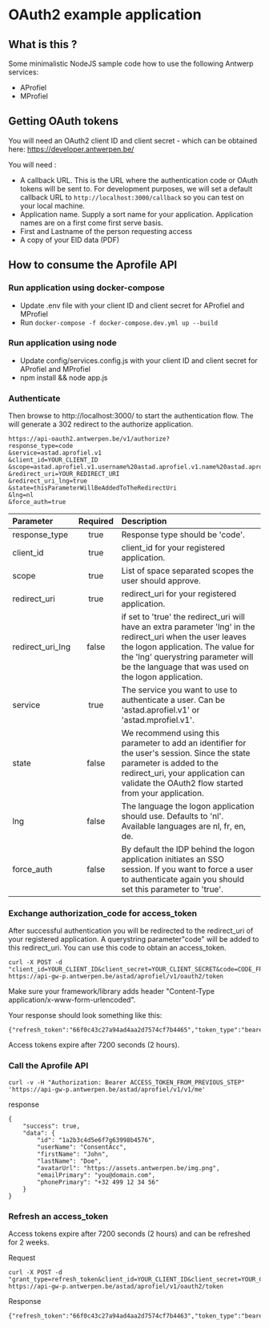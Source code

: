 # OAuth2 example application
## What is this ?
Some minimalistic NodeJS sample code how to use the following Antwerp services:

* AProfiel
* MProfiel

## Getting OAuth tokens
You will need an OAuth2 client ID and client secret - which can be obtained here:
https://developer.antwerpen.be/

You will need :

* A callback URL. This is the URL where the authentication code or OAuth tokens will be sent to. For development purposes, we will set a default callback URL to ```http://localhost:3000/callback``` so you can test on your local machine.
* Application name. Supply a sort name for your application. Application names are on a first come first serve basis.
* First and Lastname of the person requesting access
* A copy of your EID data (PDF)


## How to consume the Aprofile API

### Run application using docker-compose
* Update .env file with your client ID and client secret for AProfiel and MProfiel
* Run `docker-compose -f docker-compose.dev.yml up --build`

### Run application using node
* Update config/services.config.js with your client ID and client secret for AProfiel and MProfiel
* npm install && node app.js

### Authenticate
Then browse to http://localhost:3000/ to start the authentication flow. 
The will generate a 302 redirect to the authorize application.

```
https://api-oauth2.antwerpen.be/v1/authorize?
response_type=code
&service=astad.aprofiel.v1
&client_id=YOUR_CLIENT_ID
&scope=astad.aprofiel.v1.username%20astad.aprofiel.v1.name%20astad.aprofiel.v1.avatar%20astad.aprofiel.v1.email%20astad.aprofiel.v1.phone
&redirect_uri=YOUR_REDIRECT_URI
&redirect_uri_lng=true
&state=thisParameterWillBeAddedToTheRedirectUri
&lng=nl
&force_auth=true
```


| Parameter | Required | Description |
| :---         |     :---:      |  :---   |
| response_type   | true     | Response type should be 'code'.    |
| client_id     | true       | client_id for your registered application.      |
| scope     | true       | List of space separated scopes the user should approve.      |
| redirect_uri     | true       | redirect_uri for your registered application.       |
| redirect_uri_lng     | false       | if set to 'true' the redirect_uri will have an extra parameter 'lng' in the redirect_uri when the user leaves the logon application. The value for the 'lng' querystring parameter will be the language that was used on the logon application.      |
| service     | true       | The service you want to use to authenticate a user.  Can be 'astad.aprofiel.v1' or 'astad.mprofiel.v1'.    |
| state     | false      | We recommend using this parameter to add an identifier for the user's session. Since the state parameter is added to the redirect_uri, your application can validate the OAuth2 flow started from your application.      |
| lng     | false       | The language the logon application should use. Defaults to 'nl'. Available languages are nl, fr, en, de.     |
| force_auth     | false       | By default the IDP behind the logon application initiates an SSO session. If you want to force a user to authenticate again you should set this parameter to 'true'.     |

### Exchange authorization_code for access_token
After successful authentication you will be redirected to the redirect_uri of your registered application.
A querystring parameter"code" will be added to this redirect_uri. You can use this code to obtain an access_token.
```
curl -X POST -d "client_id=YOUR_CLIENT_ID&client_secret=YOUR_CLIENT_SECRET&code=CODE_FROM_URI&grant_type=authorization_code" https://api-gw-p.antwerpen.be/astad/aprofiel/v1/oauth2/token
```
Make sure your framework/library adds header "Content-Type application/x-www-form-urlencoded".

Your response should look something like this:
```
{"refresh_token":"66f0c43c27a94ad4aa2d7574cf7b4465","token_type":"bearer","access_token":"a2824fb10b2a44b2b6f1a4aba382630a","expires_in":7200}
```
Access tokens expire after 7200 seconds (2 hours).

### Call the Aprofile API


```
curl -v -H "Authorization: Bearer ACCESS_TOKEN_FROM_PREVIOUS_STEP" 'https://api-gw-p.antwerpen.be/astad/aprofiel/v1/v1/me'
```
response
```
{
	"success": true,
	"data": {
		"id": "1a2b3c4d5e6f7g63998b4576",
		"userName": "ConsentAcc",
		"firstName": "John",
		"lastName": "Doe",
		"avatarUrl": "https://assets.antwerpen.be/img.png",
		"emailPrimary": "you@domain.com",
		"phonePrimary": "+32 499 12 34 56"
	}
}
```

### Refresh an access_token
Access tokens expire after 7200 seconds (2 hours) and can be refreshed for 2 weeks.

Request
```
curl -X POST -d "grant_type=refresh_token&client_id=YOUR_CLIENT_ID&client_secret=YOUR_CLIENT_SECRET&refresh_token=REFRESH_TOKEN_FROM_TOKEN_RESPONSE" https://api-gw-p.antwerpen.be/astad/aprofiel/v1/oauth2/token
```
Response
```
{"refresh_token":"66f0c43c27a94ad4aa2d7574cf7b4463","token_type":"bearer","access_token":"b2824fb10b2a44b2b6f1a4aba382630a","expires_in":7200}
```
